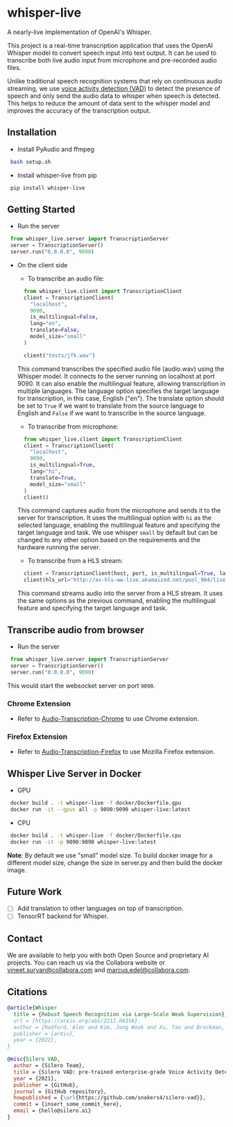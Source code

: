 # whisper-live
A nearly-live implementation of OpenAI's Whisper.

This project is a real-time transcription application that uses the OpenAI Whisper model to convert speech input into text output. It can be used to transcribe both live audio input from microphone and pre-recorded audio files.

Unlike traditional speech recognition systems that rely on continuous audio streaming, we use [voice activity detection (VAD)](https://github.com/snakers4/silero-vad) to detect the presence of speech and only send the audio data to whisper when speech is detected. This helps to reduce the amount of data sent to the whisper model and improves the accuracy of the transcription output.

## Installation
- Install PyAudio and ffmpeg
```bash
 bash setup.sh
```

- Install whisper-live from pip
```bash
 pip install whisper-live
```

## Getting Started
- Run the server
```python
 from whisper_live.server import TranscriptionServer
 server = TranscriptionServer()
 server.run("0.0.0.0", 9090)
```

- On the client side
    - To transcribe an audio file:
    ```python
      from whisper_live.client import TranscriptionClient
      client = TranscriptionClient(
        "localhost",
        9090,
        is_multilingual=False,
        lang="en",
        translate=False,
        model_size="small"
      )

      client("tests/jfk.wav")
    ```
    This command transcribes the specified audio file (audio.wav) using the Whisper model. It connects to the server running on localhost at port 9090. It can also enable the multilingual feature, allowing transcription in multiple languages. The language option specifies the target language for transcription, in this case, English ("en"). The translate option should be set to `True` if we want to translate from the source language to English and `False` if we want to transcribe in the source language.

    - To transcribe from microphone:
    ```python
      from whisper_live.client import TranscriptionClient
      client = TranscriptionClient(
        "localhost",
        9090,
        is_multilingual=True,
        lang="hi",
        translate=True,
        model_size="small"
      )
      client()
    ```
    This command captures audio from the microphone and sends it to the server for transcription. It uses the multilingual option with `hi` as the selected language, enabling the multilingual feature and specifying the target language and task. We use whisper `small` by default but can be changed to any other option based on the requirements and the hardware running the server.

    - To transcribe from a HLS stream:
    ```python
      client = TranscriptionClient(host, port, is_multilingual=True, lang="en", translate=False) 
      client(hls_url="http://as-hls-ww-live.akamaized.net/pool_904/live/ww/bbc_1xtra/bbc_1xtra.isml/bbc_1xtra-audio%3d96000.norewind.m3u8") 
    ```
    This command streams audio into the server from a HLS stream. It uses the same options as the previous command, enabling the multilingual feature and specifying the target language and task.

## Transcribe audio from browser
- Run the server
```python
 from whisper_live.server import TranscriptionServer
 server = TranscriptionServer()
 server.run("0.0.0.0", 9090)
```
This would start the websocket server on port ```9090```.

### Chrome Extension
- Refer to [Audio-Transcription-Chrome](https://github.com/collabora/whisper-live/tree/main/Audio-Transcription-Chrome#readme) to use Chrome extension.

### Firefox Extension
- Refer to [Audio-Transcription-Firefox](https://github.com/collabora/whisper-live/tree/main/Audio-Transcription-Firefox#readme) to use Mozilla Firefox extension.

## Whisper Live Server in Docker
- GPU
```bash
 docker build . -t whisper-live -f docker/Dockerfile.gpu
 docker run -it --gpus all -p 9090:9090 whisper-live:latest
```

- CPU
```bash
 docker build . -t whisper-live -f docker/Dockerfile.cpu
 docker run -it -p 9090:9090 whisper-live:latest
```
**Note**: By default we use "small" model size. To build docker image for a different model size, change the size in server.py and then build the docker image.

## Future Work
- [ ] Add translation to other languages on top of transcription.
- [ ] TensorRT backend for Whisper.

## Contact

We are available to help you with both Open Source and proprietary AI projects. You can reach us via the Collabora website or [vineet.suryan@collabora.com](mailto:vineet.suryan@collabora.com) and [marcus.edel@collabora.com](mailto:marcus.edel@collabora.com).

## Citations
```bibtex
@article{Whisper
  title = {Robust Speech Recognition via Large-Scale Weak Supervision},
  url = {https://arxiv.org/abs/2212.04356},
  author = {Radford, Alec and Kim, Jong Wook and Xu, Tao and Brockman, Greg and McLeavey, Christine and Sutskever, Ilya},
  publisher = {arXiv},
  year = {2022},
}
```

```bibtex
@misc{Silero VAD,
  author = {Silero Team},
  title = {Silero VAD: pre-trained enterprise-grade Voice Activity Detector (VAD), Number Detector and Language Classifier},
  year = {2021},
  publisher = {GitHub},
  journal = {GitHub repository},
  howpublished = {\url{https://github.com/snakers4/silero-vad}},
  commit = {insert_some_commit_here},
  email = {hello@silero.ai}
}
